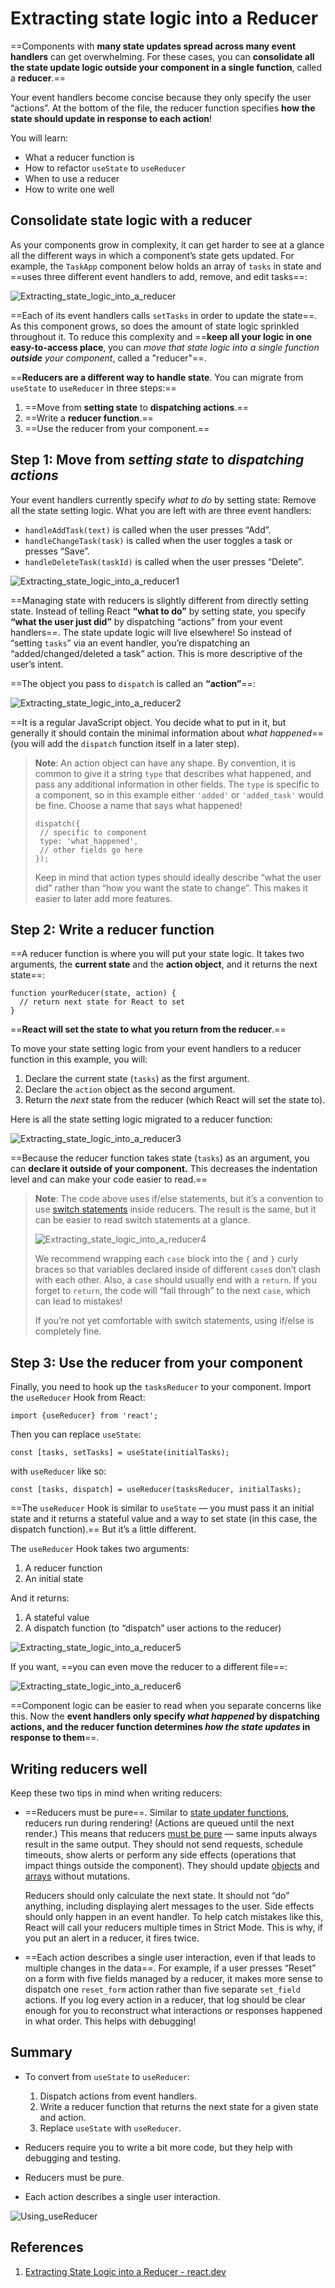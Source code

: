 # Extracting state logic into a Reducer

==Components with **many state updates spread across many event handlers** can get overwhelming. For these cases, you can **consolidate all the state update logic outside your component in a single function**, called a **reducer**.==

Your event handlers become concise because they only specify the user “actions”. At the bottom of the file, the reducer function specifies **how the state should update in response to each action**!

You will learn:

- What a reducer function is
- How to refactor `useState` to `useReducer`
- When to use a reducer
- How to write one well

## Consolidate state logic with a reducer 

As your components grow in complexity, it can get harder to see at a glance all the different ways in which a component’s state gets updated. For example, the `TaskApp` component below holds an array of `tasks` in state and ==uses three different event handlers to add, remove, and edit tasks==:

![Extracting_state_logic_into_a_reducer](../../img/Extracting_state_logic_into_a_reducer.jpg)

==Each of its event handlers calls `setTasks` in order to update the state==. As this component grows, so does the amount of state logic sprinkled throughout it. To reduce this complexity and ==**keep all your logic in one easy-to-access place**, you can _move that state logic into a single function **outside** your component_, called a "reducer"==.

==**Reducers are a different way to handle state**. You can migrate from `useState` to `useReducer` in three steps:==

1. ==Move from **setting state** to **dispatching actions**.==
2. ==Write a **reducer function**.==
3. ==Use the reducer from your component.==

## Step 1: Move from _setting state_ to _dispatching actions_ 

Your event handlers currently specify *what to do* by setting state: Remove all the state setting logic. What you are left with are three event handlers:

- `handleAddTask(text)` is called when the user presses “Add”.
- `handleChangeTask(task)` is called when the user toggles a task or presses “Save”.
- `handleDeleteTask(taskId)` is called when the user presses “Delete”.

![Extracting_state_logic_into_a_reducer1](../../img/Extracting_state_logic_into_a_reducer1.jpg)

==Managing state with reducers is slightly different from directly setting state. Instead of telling React **“what to do”** by setting state, you specify **“what the user just did”** by dispatching “actions” from your event handlers==. The state update logic will live elsewhere! So instead of “setting `tasks`” via an event handler, you’re dispatching an “added/changed/deleted a task” action. This is more descriptive of the user’s intent.

==The object you pass to `dispatch` is called an **“action”**==:

![Extracting_state_logic_into_a_reducer2](../../img/Extracting_state_logic_into_a_reducer2.jpg)

==It is a regular JavaScript object. You decide what to put in it, but generally it should contain the minimal information about *what happened*== (you will add the `dispatch` function itself in a later step).

> **Note**: An action object can have any shape. By convention, it is common to give it a string `type` that describes what happened, and pass any additional information in other fields. The `type` is specific to a component, so in this example either `'added'` or `'added_task'` would be fine. Choose a name that says what happened!
>
> ```react
> dispatch({
>  // specific to component
>  type: 'what_happened',
>  // other fields go here
> });
> ```
>
> Keep in mind that action types should ideally describe “what the user did” rather than “how you want the state to change”. This makes it easier to later add more features.

## Step 2: Write a reducer function 

==A reducer function is where you will put your state logic. It takes two arguments, the **current state** and the **action object**, and it returns the next state==:

```react
function yourReducer(state, action) {
  // return next state for React to set
}
```

==**React will set the state to what you return from the reducer**.==

To move your state setting logic from your event handlers to a reducer function in this example, you will:

1. Declare the current state (`tasks`) as the first argument.
2. Declare the `action` object as the second argument.
3. Return the *next* state from the reducer (which React will set the state to).

Here is all the state setting logic migrated to a reducer function:

![Extracting_state_logic_into_a_reducer3](../../img/Extracting_state_logic_into_a_reducer3.jpg)

==Because the reducer function takes state (`tasks`) as an argument, you can **declare it outside of your component.** This decreases the indentation level and can make your code easier to read.==

> **Note**: The code above uses if/else statements, but it’s a convention to use [switch statements](https://developer.mozilla.org/docs/Web/JavaScript/Reference/Statements/switch) inside reducers. The result is the same, but it can be easier to read switch statements at a glance.
>
> ![Extracting_state_logic_into_a_reducer4](../../img/Extracting_state_logic_into_a_reducer4.jpg)
>
> We recommend wrapping each `case` block into the `{` and `}` curly braces so that variables declared inside of different `case`s don’t clash with each other. Also, a `case` should usually end with a `return`. If you forget to `return`, the code will “fall through” to the next `case`, which can lead to mistakes!
>
> If you’re not yet comfortable with switch statements, using if/else is completely fine.

## Step 3: Use the reducer from your component 

Finally, you need to hook up the `tasksReducer` to your component. Import the `useReducer` Hook from React:

```react
import {useReducer} from 'react';
```

Then you can replace `useState`:

```react
const [tasks, setTasks] = useState(initialTasks);
```

with `useReducer` like so:

```react
const [tasks, dispatch] = useReducer(tasksReducer, initialTasks);
```

==The `useReducer` Hook is similar to `useState` — you must pass it an initial state and it returns a stateful value and a way to set state (in this case, the dispatch function).== But it’s a little different.

The `useReducer` Hook takes two arguments:

1. A reducer function
2. An initial state

And it returns:

1. A stateful value
2. A dispatch function (to “dispatch” user actions to the reducer)

![Extracting_state_logic_into_a_reducer5](../../img/Extracting_state_logic_into_a_reducer5.jpg)

If you want, ==you can even move the reducer to a different file==:

![Extracting_state_logic_into_a_reducer6](../../img/Extracting_state_logic_into_a_reducer6.jpg)

==Component logic can be easier to read when you separate concerns like this. Now the **event handlers only specify *what happened* by dispatching actions, and the reducer function determines *how the state updates* in response to them**==.

## Writing reducers well

Keep these two tips in mind when writing reducers:

- ==Reducers must be pure==. Similar to [state updater functions](https://react.dev/learn/queueing-a-series-of-state-updates), reducers run during rendering! (Actions are queued until the next render.) This means that reducers [must be pure](https://react.dev/learn/keeping-components-pure) — same inputs always result in the same output. They should not send requests, schedule timeouts, show alerts or perform any side effects (operations that impact things outside the component). They should update [objects](https://react.dev/learn/updating-objects-in-state) and [arrays](https://react.dev/learn/updating-arrays-in-state) without mutations. 

  Reducers should only calculate the next state. It should not “do” anything, including displaying alert messages to the user. Side effects should only happen in an event handler. To help catch mistakes like this, React will call your reducers multiple times in Strict Mode. This is why, if you put an alert in a reducer, it fires twice.
- ==Each action describes a single user interaction, even if that leads to multiple changes in the data==. For example, if a user presses “Reset” on a form with five fields managed by a reducer, it makes more sense to dispatch one `reset_form` action rather than five separate `set_field` actions. If you log every action in a reducer, that log should be clear enough for you to reconstruct what interactions or responses happened in what order. This helps with debugging!

## Summary

- To convert from `useState` to `useReducer`:
  1. Dispatch actions from event handlers.
  2. Write a reducer function that returns the next state for a given state and action.
  3. Replace `useState` with `useReducer`.

- Reducers require you to write a bit more code, but they help with debugging and testing.
- Reducers must be pure.
- Each action describes a single user interaction.

![Using_useReducer](../../img/Using_useReducer.jpg)

## References

1. [Extracting State Logic into a Reducer - react.dev](https://react.dev/learn/extracting-state-logic-into-a-reducer)